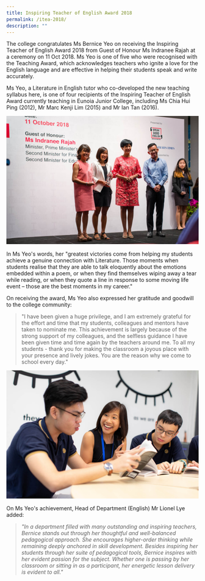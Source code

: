 ```yaml
---
title: Inspiring Teacher of English Award 2018
permalink: /itea-2018/
description: ""
---
```

The college congratulates Ms Bernice Yeo on receiving the Inspiring Teacher of English Award 2018 from Guest of Honour Ms Indranee Rajah at a ceremony on 11 Oct 2018. Ms Yeo is one of five who were recognised with the Teaching Award, which acknowledges teachers who ignite a love for the English language and are effective in helping their students speak and write accurately.

Ms Yeo, a Literature in English tutor who co-developed the new teaching syllabus here, is one of four recipients of the Inspiring Teacher of English Award currently teaching in Eunoia Junior College, including Ms Chia Hui Ping (2012), Mr Marc Kenji Lim (2015) and Mr Ian Tan (2016).

![](/images/ITEA2018_1.jpg)

In Ms Yeo's words, her "greatest victories come from helping my students achieve a genuine connection with Literature. Those moments when students realise that they are able to talk eloquently about the emotions embedded within a poem, or when they find themselves wiping away a tear while reading, or when they quote a line in response to some moving life event – those are the best moments in my career."

On receiving the award, Ms Yeo also expressed her gratitude and goodwill to the college community:

> "I have been given a huge privilege, and I am extremely grateful for the effort and time that my students, colleagues and mentors have taken to nominate me. This achievement is largely because of the strong support of my colleagues, and the selfless guidance I have been given time and time again by the teachers around me. To all my students - thank you for making the classroom a joyous place with your presence and lively jokes. You are the reason why we come to school every day."

![](/images/ITEA2018_2.jpg)

On Ms Yeo's achievement, Head of Department (English) Mr Lionel Lye added:

> _"_In a department filled with many outstanding and inspiring teachers, Bernice stands out through her thoughtful and well-balanced pedagogical approach. She encourages higher-order thinking while remaining deeply anchored in skill development. Besides inspiring her students through her suite of pedagogical tools, Bernice inspires with her evident passion for the subject. Whether one is passing by her classroom or sitting in as a participant, her energetic lesson delivery is evident to all._"_